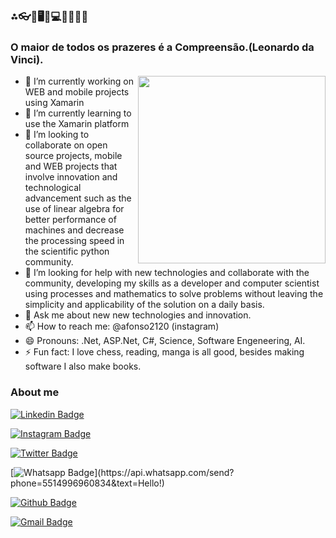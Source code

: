 ### ⁂👓🧮🖥👾💻📲📱🤖😎
### O maior de todos os prazeres é a Compreensão.(Leonardo da Vinci).

<img src="https://user-images.githubusercontent.com/6175226/90264801-05778b00-de28-11ea-8034-bb35cd0ed0db.gif" width="300" align="right">

- 🔭 I’m currently working on WEB and mobile projects using Xamarin
- 🌱 I’m currently learning to use the Xamarin platform
- 👯 I’m looking to collaborate on open source projects, mobile and WEB projects that involve innovation and technological advancement such as the use of linear algebra for better performance of machines and decrease the processing speed in the scientific python community.
- 🤔 I’m looking for help with new technologies and collaborate with the community, developing my skills as a developer and computer scientist using processes and mathematics to solve problems without leaving the simplicity and applicability of the solution on a daily basis.
- 💬 Ask me about new new technologies and innovation.
- 📫 How to reach me: @afonso2120 (instagram)
- 😄 Pronouns: .Net, ASP.Net, C#, Science, Software Engeneering, AI.
- ⚡ Fun fact: I love chess, reading, manga is all good, besides making software I also make books.

### About me

[![Linkedin Badge](https://img.shields.io/badge/-LinkedIn-blue?style=flat-square&logo=Linkedin&logoColor=white&link=https://www.linkedin.com/in/afonso-simao/)](https://www.linkedin.com/in/afonso-simao/)

[![Instagram Badge](https://img.shields.io/badge/-Instagram-red?style=flat-square&logo=Instagram&logoColor=white&link=https://www.instagram.com/afonso2120/)](https://www.instagram.com/afonso2120/)

[![Twitter Badge](https://img.shields.io/badge/-Twitter-DCDCDC?style=flat-square&logo=Twitter&logoColor=blue&link=https://twitter.com/Afonso12149401)](https://twitter.com/Afonso12149401)

[![Whatsapp Badge](https://img.shields.io/badge/-Whatsapp-4CA143?style=flat-square&labelColor=4CA143&logo=whatsapp&logoColor=white&link=https://api.whatsapp.com/send?phone=5514996960834&text=Hello!)](https://api.whatsapp.com/send?phone=5514996960834&text=Hello!)

[![Github Badge](https://img.shields.io/badge/-Github-000?style=flat-square&logo=Github&logoColor=white&link=https://github.com/aptsharp)](https://github.com/aptsharp)

[![Gmail Badge](https://img.shields.io/badge/-Gmail-c14438?style=flat-square&logo=Gmail&logoColor=white&link=mailto:afonso.raffael@gmail.com)](mailto:afonso.raffael@gmail.com)
